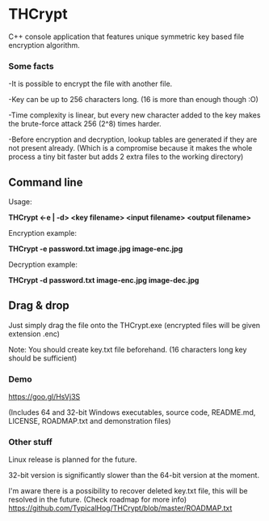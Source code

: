 # THCrypt
C++ console application that features unique symmetric key based file encryption algorithm.

### Some facts
-It is possible to encrypt the file with another file.

-Key can be up to 256 characters long. (16 is more than enough though :O)

-Time complexity is linear, but every new character added to the key makes the brute-force attack 256 (2^8) times harder.

-Before encryption and decryption, lookup tables are generated if they are not present already. (Which is a compromise because it makes the whole process a tiny bit faster but adds 2 extra files to the working directory)

## Command line
Usage:

**THCrypt \<-e | -d\> \<key filename\> \<input filename\> \<output filename\>**

Encryption example:

**THCrypt -e password.txt image.jpg image-enc.jpg**

Decryption example:

**THCrypt -d password.txt image-enc.jpg image-dec.jpg**

## Drag & drop
Just simply drag the file onto the THCrypt.exe (encrypted files will be given extension .enc)

Note: You should create key.txt file beforehand. (16 characters long key should be sufficient)

### Demo
https://goo.gl/HsVj3S

(Includes 64 and 32-bit Windows executables, source code, README.md, LICENSE, ROADMAP.txt and demonstration files)

### Other stuff

Linux release is planned for the future.

32-bit version is significantly slower than the 64-bit version at the moment.

I'm aware there is a possibility to recover deleted key.txt file, this will be resolved in the future. (Check roadmap for more info)
https://github.com/TypicalHog/THCrypt/blob/master/ROADMAP.txt
